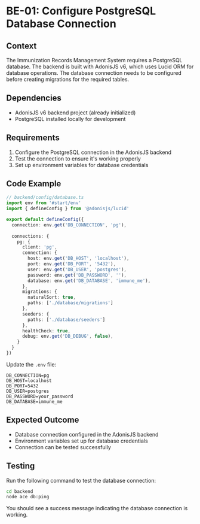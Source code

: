 # BE-01: Configure PostgreSQL Database Connection

## Context
The Immunization Records Management System requires a PostgreSQL database. The backend is built with AdonisJS v6, which uses Lucid ORM for database operations. The database connection needs to be configured before creating migrations for the required tables.

## Dependencies
- AdonisJS v6 backend project (already initialized)
- PostgreSQL installed locally for development

## Requirements
1. Configure the PostgreSQL connection in the AdonisJS backend
2. Test the connection to ensure it's working properly
3. Set up environment variables for database credentials

## Code Example

```typescript
// backend/config/database.ts
import env from '#start/env'
import { defineConfig } from '@adonisjs/lucid'

export default defineConfig({
  connection: env.get('DB_CONNECTION', 'pg'),
  
  connections: {
    pg: {
      client: 'pg',
      connection: {
        host: env.get('DB_HOST', 'localhost'),
        port: env.get('DB_PORT', '5432'),
        user: env.get('DB_USER', 'postgres'),
        password: env.get('DB_PASSWORD', ''),
        database: env.get('DB_DATABASE', 'immune_me'),
      },
      migrations: {
        naturalSort: true,
        paths: ['./database/migrations']
      },
      seeders: {
        paths: ['./database/seeders']
      },
      healthCheck: true,
      debug: env.get('DB_DEBUG', false),
    }
  }
})
```

Update the `.env` file:

```
DB_CONNECTION=pg
DB_HOST=localhost
DB_PORT=5432
DB_USER=postgres
DB_PASSWORD=your_password
DB_DATABASE=immune_me
```

## Expected Outcome
- Database connection configured in the AdonisJS backend
- Environment variables set up for database credentials
- Connection can be tested successfully

## Testing
Run the following command to test the database connection:

```bash
cd backend
node ace db:ping
```

You should see a success message indicating the database connection is working.
